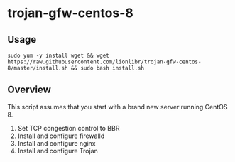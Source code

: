 # trojan-gfw-centos-8

## Usage
 
```
sudo yum -y install wget && wget https://raw.githubusercontent.com/lionlibr/trojan-gfw-centos-8/master/install.sh && sudo bash install.sh
```

## Overview

This script assumes that you start with a brand new server running CentOS 8.

1. Set TCP congestion control to BBR
2. Install and configure firewalld
3. Install and configure nginx
4. Install and configure Trojan
